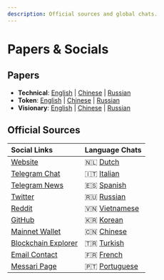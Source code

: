 ```yaml
---
description: Official sources and global chats.
---
```


# Papers & Socials

## Papers

* **Technical**: [English](https://lto.network/documents/LTO%20Network%20-%20Technical%20Paper.pdf) \| [Chinese](https://lto.network/documents/CN-LTO%20Network%20-%20Technical%20Paper.pdf) \| [Russian](https://lto.network/documents/RU-LTO%20Network%20-%20Technical%20Paper.pdf)
* **Token**: [English](https://lto.network/documents/LTO%20Network%20-%20Token%20Economy.pdf) \| [Chinese](https://lto.network/documents/CN-LTO%20Network%20-%20Token%20Economy.pdf) \| [Russian](https://lto.network/documents/RU-LTO%20Network%20-%20Token%20Economy.pdf)
* **Visionary**: [English](https://lto.network/documents/LTO%20Network%20-%20Visionary%20Paper.pdf) \| [Chinese](https://lto.network/documents/CN-LTO%20Network%20-%20Visionary%20Paper.pdf) \| [Russian](https://lto.network/documents/RU-LTO%20Network%20-%20Visionary%20Paper.pdf)

## Official Sources

| Social Links | Language Chats |
| :--- | :--- |
| [Website](https://lto.network/) | 🇳🇱 [Dutch](https://t.me/LTOnetworkNL) |
| [Telegram Chat](https://t.me/LTOnetwork) | 🇮🇹 [Italian](https://t.me/LTONetworkITALIA) |
| [Telegram News](https://t.me/LTOinfo) | 🇪🇸 [Spanish](https://t.me/LTO_Spanish)  |
| [Twitter](https://twitter.com/LTOnetwork) | 🇷🇺 [Russian](https://t.me/LTOnetworkRU)  |
| [Reddit](https://reddit.com/r/LTONetwork) | 🇻🇳 [Vietnamese](https://t.me/LTOnetwork_VN)  |
| [GitHub](http://github.com/legalthings) | 🇰🇷 [Korean](https://t.me/LTOnetwork_KR)  |
| [Mainnet Wallet](https://wallet.lto.network/start) | 🇨🇳 [Chinese](https://t.me/LTOnetwork_CN)  |
| [Blockchain Explorer](https://explorer.lto.network/) | 🇹🇷 [Turkish](https://t.me/LTO_TR) |
| [Email Contact](mailto:support@ltonetwork.com) | 🇫🇷 [French](https://t.me/LTOnetwork_FR) |
| [Messari Page](https://messari.io/asset/lto-network) | 🇵🇹 [Portuguese](https://t.me/LTOPortuguese) |

